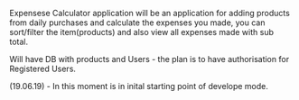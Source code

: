 
Expensese Calculator application will be an application for adding products from daily purchases and calculate the expenses you made, you can sort/filter the item(products) and also view all expenses made with sub total.

Will have DB with products and Users - the plan is to have authorisation for Registered Users.

(19.06.19) - In this moment is in inital starting point of develope mode.
